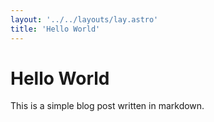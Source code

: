 ```yaml
---
layout: '../../layouts/lay.astro'
title: 'Hello World'
---
```


# Hello World

This is a simple blog post written in markdown.
